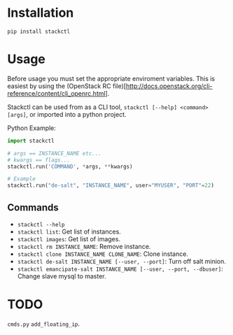 # Installation

`pip install stackctl`

# Usage

Before usage you must set the appropriate enviroment variables.
This is easiest by using the (OpenStack RC file)[http://docs.openstack.org/cli-reference/content/cli_openrc.html].

Stackctl can be used from as a CLI tool, `stackctl [--help] <command> [args]`,
or imported into a python project.

Python Example:
```python
import stackctl

# args == INSTANCE_NAME etc...
# kwargs == flags...
stackctl.run('COMMAND', *args, **kwargs)

# Example
stackctl.run("de-salt", "INSTANCE_NAME", user="MYUSER", "PORT"=22)
```

## Commands

- `stackctl --help`
- `stackctl list`: Get list of instances.
- `stackctl images`: Get list of images.
- `stackctl rm INSTANCE_NAME`: Remove instance.
- `stackctl clone INSTANCE_NAME CLONE_NAME`: Clone instance.
- `stackctl de-salt INSTANCE_NAME [--user, --port]`: Turn off salt minion.
- `stackctl emancipate-salt INSTANCE_NAME [--user, --port, --dbuser]`: Change slave mysql to master.

# TODO

`cmds.py` `add_floating_ip`.
